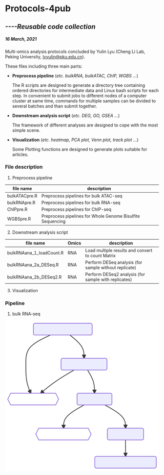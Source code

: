 # **Protocols-4pub**

## *----Reusable code collection*

##### 16 March, 2021

Multi-omics analysis protocols concluded by Yulin Lyu (Cheng Li Lab, Peking University, <lvyulin@pku.edu.cn>).

These files including three main parts:

- **Preprocess pipeline** (*etc. bulkRNA, bulkATAC, ChIP, WGBS ...*)

	The R scripts are designed to generate a directory tree containing ordered directories for intermediate data and Linux bash scripts for each step.
	In convenient to submit jobs to different nodes of a computer cluster at same time, commands for multiple samples can be divided to several batches and than submit together.

- **Downstream analysis script** (*etc. DEG, GO, GSEA ...*)

	The framework of different analyses are designed to cope with the most simple scene.

- **Visualization** (*etc. heatmap, PCA plot, Venn plot, track plot ...*)

	Some Plotting functions are designed to generate plots suitable for articles.

### File description

1. Preprocess pipeline

| **file name** | **description**                                            |
| ------------- | ---------------------------------------------------------- |
| bulkATACpre.R | Preprocess pipelines for bulk ATAC-seq                     |
| bulkRNApre.R  | Preprocess pipelines for bulk RNA-seq                      |
| ChIPpre.R     | Preprocess pipelines for ChIP-seq                          |
| WGBSpre.R     | Preprocess pipelines for Whole Genome Bisulfite Sequencing |

2. Downstream analysis script

| **file name**            | **Omics** | **description**                                       |
| ------------------------ | --------- | ----------------------------------------------------- |
| bulkRNAana_1_loadCount.R | RNA       | Load multiple results and convert to count Matrix     |
| bulkRNAana_2a_DESeq.R    | RNA       | Perform DESeq analysis (for sample without replicate) |
| bulkRNAana_2b_DESeq2.R   | RNA       | Perform DESeq2 analysis (for sample with replicates)  |

3. Visualization

### Pipeline

1. bulk RNA-seq
<img src="mermaidPlot\bulkRNApre.svg">


